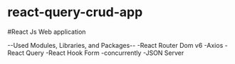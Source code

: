 # react-query-crud-app
#React Js Web application

--Used Modules, Libraries, and Packages-- 
-React Router Dom v6
-Axios
-React Query 
-React Hook Form
-concurrently
-JSON Server


